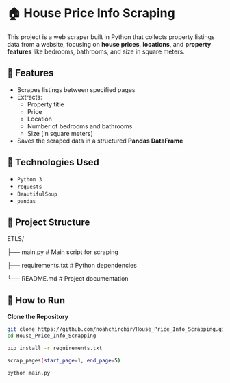 # 🏠 House Price Info Scraping

This project is a web scraper built in Python that collects property listings data from a website, focusing on **house prices**, **locations**, and **property features** like bedrooms, bathrooms, and size in square meters.

## 📌 Features

- Scrapes listings between specified pages
- Extracts:
  - Property title
  - Price
  - Location
  - Number of bedrooms and bathrooms
  - Size (in square meters)
- Saves the scraped data in a structured **Pandas DataFrame**

## 🔧 Technologies Used

- `Python 3`
- `requests`
- `BeautifulSoup`
- `pandas`

## 📂 Project Structure
ETLS/

├── main.py # Main script for scraping

├── requirements.txt # Python dependencies

└── README.md # Project documentation


## 🚀 How to Run

**Clone the Repository**

```bash
git clone https://github.com/noahchirchir/House_Price_Info_Scrapping.git
cd House_Price_Info_Scrapping

pip install -r requirements.txt

scrap_pages(start_page=1, end_page=5)

python main.py






